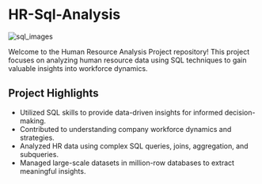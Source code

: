 # HR-Sql-Analysis
![sql_images](https://github.com/saimmistin/HR-Sql-Analysis/assets/67612693/c7cb50d6-ff9c-45d0-b7b8-212a5dd046a5)

Welcome to the Human Resource Analysis Project repository! This project focuses on analyzing human resource data using SQL techniques to gain valuable insights into workforce dynamics.

## Project Highlights

- Utilized SQL skills to provide data-driven insights for informed decision-making.
- Contributed to understanding company workforce dynamics and strategies.
- Analyzed HR data using complex SQL queries, joins, aggregation, and subqueries.
- Managed large-scale datasets in million-row databases to extract meaningful insights.
